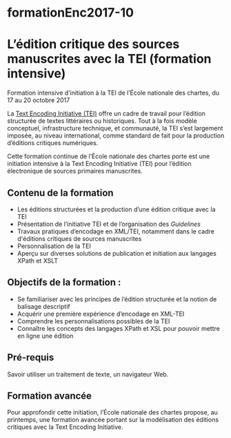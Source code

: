 # formationEnc2017-10
# L’édition critique des sources manuscrites avec la TEI (formation intensive) 

Formation intensive d’initiation à la TEI de l’École nationale des chartes, du 17 au 20 octobre 2017

La [Text Encoding Initiative (TEI)](http://www.tei-c.org) offre un cadre de travail pour l’édition structurée de textes littéraires ou historiques. Tout à la fois modèle conceptuel, infrastructure technique, et communauté, la TEI s’est largement imposée, au niveau international, comme standard de fait pour la production d’éditions critiques numériques. 

Cette formation continue de l’École nationale des chartes porte est une initiation intensive à la Text Encoding Initiative (TEI) pour l’édition électronique de sources primaires manuscrites.

## Contenu de la formation

- Les éditions structurées et la production d’une édition critique avec la TEI
- Présentation de l’initiative TEI et de l’organisation des *Guidelines*
- Travaux pratiques d’encodage en XML/TEI, notamment dans le cadre d'éditions critiques de sources manuscrites
- Personnalisation de la TEI
- Aperçu sur diverses solutions de publication et initiation aux langages XPath et XSLT

## Objectifs de la formation : 

- Se familiariser avec les principes de l’édition structurée et la notion de balisage descriptif
- Acquérir une première expérience d’encodage en XML-TEI
- Comprendre les personnalisations possibles de la TEI
- Connaître les concepts des langages XPath et XSL pour pouvoir mettre en ligne une édition

## Pré-requis

Savoir utiliser un traitement de texte, un navigateur Web.

## Formation avancée

Pour approfondir cette initiation, l’École nationale des chartes propose, au printemps, une formation avancée portant sur la modélisation des éditions critiques avec la Text Encoding Initiative. <lien>